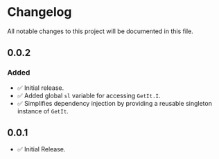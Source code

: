 # Changelog


All notable changes to this project will be documented in this file.


## 0.0.2
### Added
- ✅ Initial release.
- ✅ Added global `sl` variable for accessing `GetIt.I`.
- ✅ Simplifies dependency injection by providing a reusable singleton instance of `GetIt`.


## 0.0.1
- ✅ Initial Release.
